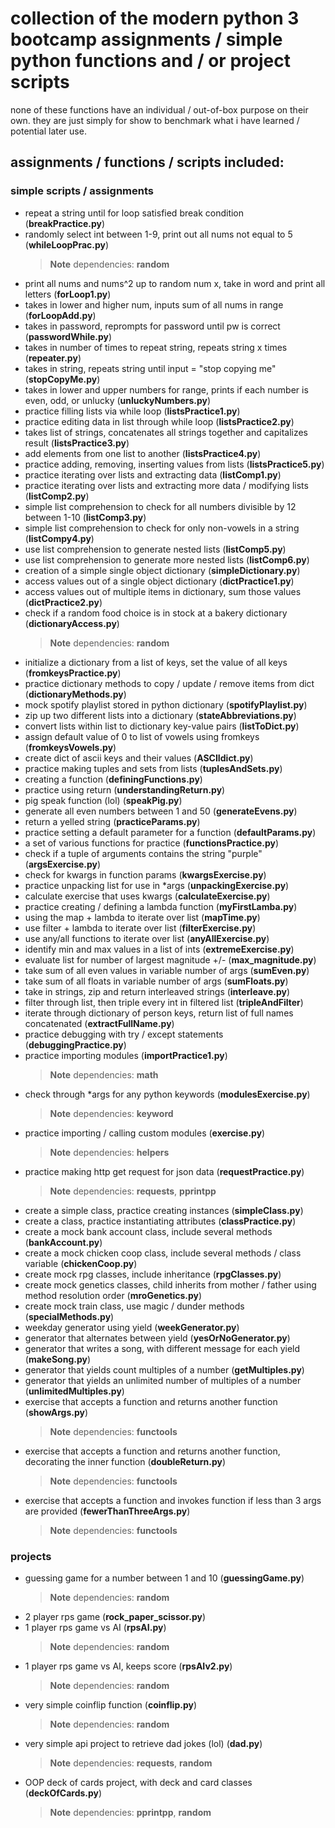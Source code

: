 # collection of the modern python 3 bootcamp assignments / simple python functions and / or project scripts

none of these functions have an individual / out-of-box purpose on their own. they are just simply for show to benchmark what i have learned / potential later use.

## assignments / functions / scripts included:

### simple scripts / assignments
+ repeat a string until for loop satisfied break condition (**breakPractice.py**)
+ randomly select int between 1-9, print out all nums not equal to 5 (**whileLoopPrac.py**)
    > __Note__ dependencies: **random**
+ print all nums and nums^2 up to random num x, take in word and print all letters (**forLoop1.py**)
+ takes in lower and higher num, inputs sum of all nums in range (**forLoopAdd.py**)
+ takes in password, reprompts for password until pw is correct (**passwordWhile.py**)
+ takes in number of times to repeat string, repeats string x times (**repeater.py**)
+ takes in string, repeats string until input = "stop copying me" (**stopCopyMe.py**)
+ takes in lower and upper numbers for range, prints if each number is even, odd, or unlucky (**unluckyNumbers.py**)
+ practice filling lists via while loop (**listsPractice1.py**)
+ practice editing data in list through while loop (**listsPractice2.py**)
+ takes list of strings, concatenates all strings together and capitalizes result (**listsPractice3.py**)
+ add elements from one list to another (**listsPractice4.py**)
+ practice adding, removing, inserting values from lists (**listsPractice5.py**)
+ practice iterating over lists and extracting data (**listComp1.py**)
+ practice iterating over lists and extracting more data / modifying lists (**listComp2.py**)
+ simple list comprehension to check for all numbers divisible by 12 between 1-10 (**listComp3.py**)
+ simple list comprehension to check for only non-vowels in a string (**listCompy4.py**)
+ use list comprehension to generate nested lists (**listComp5.py**)
+ use list comprehension to generate more nested lists (**listComp6.py**)
+ creation of a simple single object dictionary (**simpleDictionary.py**)
+ access values out of a single object dictionary (**dictPractice1.py**)
+ access values out of multiple items in dictionary, sum those values (**dictPractice2.py**)
+ check if a random food choice is in stock at a bakery dictionary (**dictionaryAccess.py**)
    > __Note__ dependencies: **random**
+ initialize a dictionary from a list of keys, set the value of all keys (**fromkeysPractice.py**)
+ practice dictionary methods to copy / update / remove items from dict (**dictionaryMethods.py**)
+ mock spotify playlist stored in python dictionary (**spotifyPlaylist.py**)
+ zip up two different lists into a dictionary (**stateAbbreviations.py**)
+ convert lists within list to dictionary key-value pairs (**listToDict.py**)
+ assign default value of 0 to list of vowels using fromkeys (**fromkeysVowels.py**)
+ create dict of ascii keys and their values (**ASCIIdict.py**)
+ practice making tuples and sets from lists (**tuplesAndSets.py**)
+ creating a function (**definingFunctions.py**)
+ practice using return (**understandingReturn.py**)
+ pig speak function (lol) (**speakPig.py**)
+ generate all even numbers between 1 and 50 (**generateEvens.py**)
+ return a yelled string (**practiceParams.py**)
+ practice setting a default parameter for a function (**defaultParams.py**)
+ a set of various functions for practice (**functionsPractice.py**)
+ check if a tuple of arguments contains the string "purple" (**argsExercise.py**)
+ check for kwargs in function params (**kwargsExercise.py**)
+ practice unpacking list for use in *args (**unpackingExercise.py**)
+ calculate exercise that uses kwargs (**calculateExercise.py**)
+ practice creating / defining a lambda function (**myFirstLamba.py**)
+ using the map + lambda to iterate over list (**mapTime.py**)
+ use filter + lambda to iterate over list (**filterExercise.py**)
+ use any/all functions to iterate over list (**anyAllExercise.py**)
+ identify min and max values in a list of ints (**extremeExercise.py**)
+ evaluate list for number of largest magnitude +/- (**max_magnitude.py**)
+ take sum of all even values in variable number of args (**sumEven.py**)
+ take sum of all floats in variable number of args (**sumFloats.py**)
+ take in strings, zip and return interleaved strings (**interleave.py**)
+ filter through list, then triple every int in filtered list (**tripleAndFilter**)
+ iterate through dictionary of person keys, return list of full names concatenated (**extractFullName.py**)
+ practice debugging with try / except statements (**debuggingPractice.py**)
+ practice importing modules (**importPractice1.py**)
    > __Note__ dependencies: **math**
+ check through *args for any python keywords (**modulesExercise.py**)
    > __Note__ dependencies: **keyword**
+ practice importing / calling custom modules (**exercise.py**)
    > __Note__ dependencies: **helpers**
+ practice making http get request for json data (**requestPractice.py**)
    > __Note__ dependencies: **requests**, **pprintpp**
+ create a simple class, practice creating instances (**simpleClass.py**)
+ create a class, practice instantiating attributes (**classPractice.py**)
+ create a mock bank account class, include several methods (**bankAccount.py**)
+ create a mock chicken coop class, include several methods / class variable (**chickenCoop.py**)
+ create mock rpg classes, include inheritance (**rpgClasses.py**)
+ create mock genetics classes, child inherits from mother / father using method resolution order (**mroGenetics.py**)
+ create mock train class, use magic / dunder methods (**specialMethods.py**)
+ weekday generator using yield (**weekGenerator.py**)
+ generator that alternates between yield (**yesOrNoGenerator.py**)
+ generator that writes a song, with different message for each yield (**makeSong.py**)
+ generator that yields count multiples of a number (**getMultiples.py**)
+ generator that yields an unlimited number of multiples of a number (**unlimitedMultiples.py**)
+ exercise that accepts a function and returns another function (**showArgs.py**)
    > __Note__ dependencies: **functools**
+ exercise that accepts a function and returns another function, decorating the inner function (**doubleReturn.py**)
    > __Note__ dependencies: **functools**
+ exercise that accepts a function and invokes function if less than 3 args are provided (**fewerThanThreeArgs.py**)
    > __Note__ dependencies: **functools**

### projects
+ guessing game for a number between 1 and 10 (**guessingGame.py**)
    > __Note__ dependencies: **random**
+ 2 player rps game (**rock_paper_scissor.py**)
+ 1 player rps game vs AI (**rpsAI.py**)
    > __Note__ dependencies: **random**
+ 1 player rps game vs AI, keeps score (**rpsAIv2.py**)
    > __Note__ dependencies: **random**
+ very simple coinflip function (**coinflip.py**)
    > __Note__ dependencies: **random**
+ very simple api project to retrieve dad jokes (lol) (**dad.py**)
    > __Note__ dependencies: **requests**, **random**
+ OOP deck of cards project, with deck and card classes (**deckOfCards.py**)
    > __Note__ dependencies: **pprintpp**, **random**